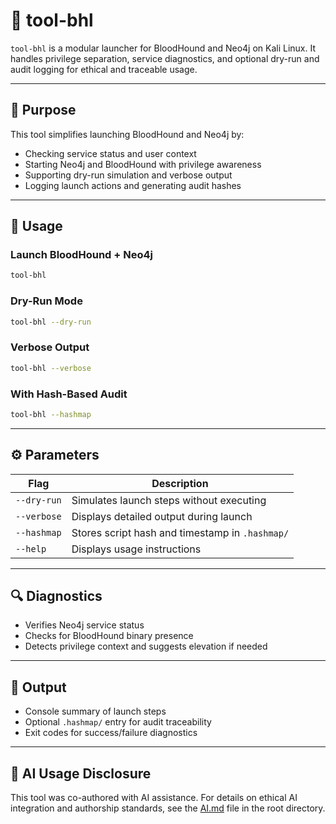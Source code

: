# 🧠 tool-bhl

`tool-bhl` is a modular launcher for BloodHound and Neo4j on Kali Linux. It handles privilege separation, service diagnostics, and optional dry-run and audit logging for ethical and traceable usage.

---

## 🎯 Purpose

This tool simplifies launching BloodHound and Neo4j by:

- Checking service status and user context
- Starting Neo4j and BloodHound with privilege awareness
- Supporting dry-run simulation and verbose output
- Logging launch actions and generating audit hashes

---

## 🚀 Usage

### Launch BloodHound + Neo4j
```bash
tool-bhl
```

### Dry-Run Mode
```bash
tool-bhl --dry-run
```

### Verbose Output
```bash
tool-bhl --verbose
```

### With Hash-Based Audit
```bash
tool-bhl --hashmap
```

---

## ⚙️ Parameters

| Flag         | Description                                      |
|--------------|--------------------------------------------------|
| `--dry-run`  | Simulates launch steps without executing         |
| `--verbose`  | Displays detailed output during launch           |
| `--hashmap`  | Stores script hash and timestamp in `.hashmap/`  |
| `--help`     | Displays usage instructions                      |

---

## 🔍 Diagnostics

- Verifies Neo4j service status
- Checks for BloodHound binary presence
- Detects privilege context and suggests elevation if needed

---

## 📁 Output

- Console summary of launch steps
- Optional `.hashmap/` entry for audit traceability
- Exit codes for success/failure diagnostics

---

## 🤖 AI Usage Disclosure

This tool was co-authored with AI assistance. For details on ethical AI integration and authorship standards, see the [AI.md](https://github.com/Mark-a-Hamilton/Mark-a-Hamilton.github.io/blob/main/ethic_AI.md) file in the root directory.
